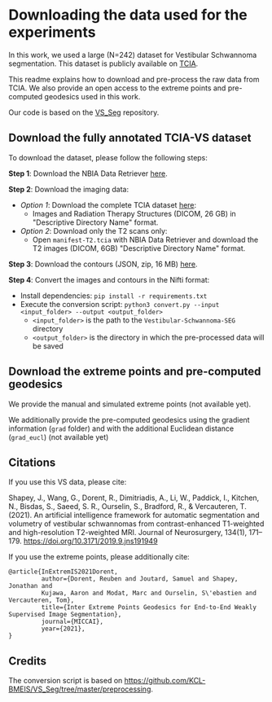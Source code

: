 # Downloading the data used for the experiments

In this work, we used a large (N=242) dataset for Vestibular Schwannoma segmentation. This dataset is publicly available on 
[TCIA](https://wiki.cancerimagingarchive.net/pages/viewpage.action?pageId=70229053). 

This readme explains how to download and pre-process the raw data from TCIA. We also provide an open access to the extreme points and pre-computed geodesics used in this work.

Our code is based on the [VS_Seg](https://github.com/KCL-BMEIS/VS_Seg) repository.

## Download the fully annotated TCIA-VS dataset

To download the dataset, please follow the following steps:

**Step 1**: Download the NBIA Data Retriever [here](https://wiki.cancerimagingarchive.net/display/NBIA/Downloading+TCIA+Images).

**Step 2**: Download the imaging data:
* *Option 1*: Download the complete TCIA dataset [here](https://wiki.cancerimagingarchive.net/pages/viewpage.action?pageId=70229053):
  * Images and Radiation Therapy Structures (DICOM, 26 GB) in "Descriptive Directory Name" format.
* *Option 2*: Download only the T2 scans only:
  * Open `manifest-T2.tcia` with NBIA Data Retriever and download the T2 images (DICOM, 6GB) "Descriptive Directory Name" format.

**Step 3**:  Download the contours (JSON, zip, 16 MB) [here](https://wiki.cancerimagingarchive.net/download/attachments/70229053/Vestibular-Schwannoma-SEG%20contours%20Mar%202021.zip?api=v2).

**Step 4**: Convert the images and contours in the Nifti format:
  * Install dependencies: `pip install -r requirements.txt`
  * Execute the conversion script: 
  `python3 convert.py --input <input_folder> --output <output_folder>`
    * `<input_folder>` is the path to the `Vestibular-Schwannoma-SEG` directory
    * `<output_folder>` is the directory in which the pre-processed data will be saved

## Download the extreme points and pre-computed geodesics

We provide the manual and simulated extreme points (not available yet). 

We additionally provide the pre-computed geodesics using the gradient information (`grad` folder) and with the additional Euclidean distance (`grad_eucl`) (not available yet)

## Citations
If you use this VS data, please cite:

Shapey, J., Wang, G., Dorent, R., Dimitriadis, A., Li, W., Paddick, I., Kitchen, N., Bisdas, S., Saeed, S. R., Ourselin, S., Bradford, R., & Vercauteren, T. (2021). An artificial intelligence framework for automatic segmentation and volumetry of vestibular schwannomas from contrast-enhanced T1-weighted and high-resolution T2-weighted MRI. Journal of Neurosurgery, 134(1), 171–179. https://doi.org/10.3171/2019.9.jns191949

If you use the extreme points, please additionally cite:

```
@article{InExtremIS2021Dorent,
         author={Dorent, Reuben and Joutard, Samuel and Shapey, Jonathan and
         Kujawa, Aaron and Modat, Marc and Ourselin, S\'ebastien and Vercauteren, Tom},
         title={Inter Extreme Points Geodesics for End-to-End Weakly Supervised Image Segmentation},
         journal={MICCAI},
         year={2021},
}
```
## Credits
The conversion script is based on https://github.com/KCL-BMEIS/VS_Seg/tree/master/preprocessing.

